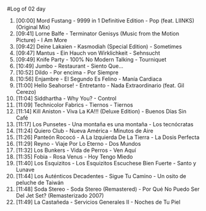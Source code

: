 #Log of 02 day

1. [00:00] Mord Fustang - 9999 in 1 Definitive Edition - Pop (feat. LIINKS) (Original Mix)
1. [09:41] Lorne Balfe - Terminator Genisys (Music from the Motion Picture) - I Am More
1. [09:42] Deine Lakaien - Kasmodiah (Special Edition) - Sometimes
1. [09:47] Mantus - Ein Hauch von Wirklichkeit - Sehnsucht
1. [09:49] Knife Party - 100% No Modern Talking - Tourniquet
1. [10:49] Jumbo - Restaurant - Siento Que...
1. [10:52] Dildo - Por encima - Por Siempre
1. [10:56] Enjambre - El Segundo Es Felino - Manía Cardiaca
1. [11:00] Hello Seahorse! - Entretanto - Nada Extraordinario (feat. Gil Cerezo)
1. [11:04] Siddhartha - Why You? - Control
1. [11:09] Technicolor Fabrics - Tiernos - Tiernos
1. [11:14] Kill Aniston - Viva La KA!!! (Deluxe Edition) - Buenos Días Sin Café
1. [11:17] Los Punsetes - Una montaña es una montaña - Los tecnócratas
1. [11:24] Quiero Club - Nueva América - Minutos de Aire
1. [11:26] Panteón Rococó - A La Izquierda De La Tierra - La Dosis Perfecta
1. [11:29] Reyno - Viaje Por Lo Eterno - Dos Mundos
1. [11:32] Los Bunkers - Vida de Perros - Ven Aquí
1. [11:35] Fobia - Rosa Venus - Hoy Tengo Miedo
1. [11:40] Los Esquizitos - Los Esquizitos Escuchese Bien Fuerte - Santo y Lunave
1. [11:44] Los Auténticos Decadentes - Sigue Tu Camino - Un osito de peluche de Taiwán
1. [11:48] Soda Stereo - Soda Stereo (Remastered) - Por Qué No Puedo Ser Del Jet Set? (Remasterizado 2007)
1. [11:49] La Castañeda - Servicios Generales II - Noches de Tu Piel
